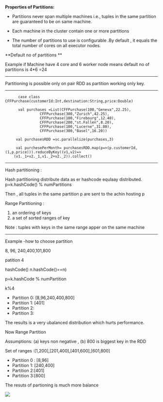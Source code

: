 **Properties of Partitions:**

* Partitions never span multiple machines i.e., tuples in the same partition are guaranteed to be on same machine.

* Each machine in the cluster contain one or more partitions

* The number of partitions to use is configurable .By default , it equals the total number of cores on all executor nodes.

**Default no of partitions **

Example if Machine have 4 core and 6 worker node means default no of partitions is 4*6 =24

-------------------------------------------------------

Partitioning is possible only on pair RDD as partition working only key.  



-------------------------------------------------------


          case class CFFPurchase(customerId:Int,destination:String,price:Double)

          val purchases =List(CFFPurchase(100,"Geneva",22.25),
                    CFFPurchase(300,"Zurich",42.25),
                    CFFPurchase(100,"Firebourg",12.40),
                    CFFPurchase(200,"st.Fallen",8.20),
                    CFFPurchase(100,"Lucerne",31.80),
                    CFFPurchase(300,"Basel",16.20))

         val purchasesRDD =sc.parallelize(purchases,3)

         val purchesePerMonth= purchasesRDD.map(p=>(p.customerId,(1,p.price))).reduceByKey((v1,v2)=>
        (v1._1+v2._1,v1._2+v2._2)).collect()
                     

-------------------------------------------------------

Hash partitioning :

Hash partitioning distribute data as er hashcode equlaay distributed.
p=k.hashCode() % numPartitions

Then , all tuples in the same partition p are sent to the achin hosting p

Range Partitioning :

1) an ordering of keys
2) a set of sorted ranges of key

Note : tuples with keys in the same range apper on the same machine 


-------------------------------------------------------
Example -how to choose partition

8, 96, 240,400,101,800 

patition 4

hashCode()  n.hashCode()==n)

p=k.hashCode % numPartition

k%4 


* Partition 0: [8,96,240,400,800]
* Partition 1: [401]
* Partition 2:
* Partition 3:

The results is a very ubalanced distribution which hurts performance.


Now Range Partition

Assumptions:
(a) keys non negative ,
(b) 800 is biggest key in the RDD

Set of ranges :[1,200],[201,400],[401,600],[601,800]

* Partition 0 : [8,96]
* Partition 1: [240,400]
* Partition 2:[401]
* Partition 3:[800]

The resuts of partioning is much more balance

![](https://3.bp.blogspot.com/-TZ13FtDfaGs/WdBHwQSvtbI/AAAAAAAACYA/Bian3-R2Or4ULR2Nzs49LpT09LIv_I4NQCLcBGAs/s320/Untitled.png)